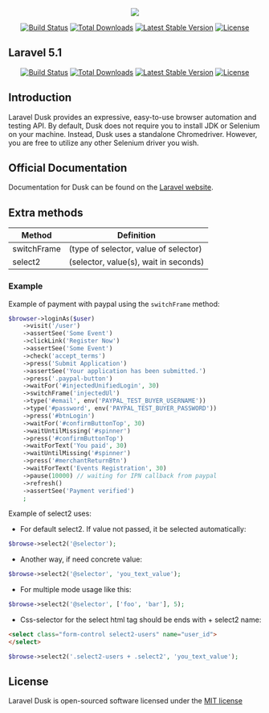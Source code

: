 <p align="center"><img src="https://laravel.com/assets/img/components/logo-dusk.svg"></p>

<p align="center">
<a href="https://travis-ci.org/laravel/dusk"><img src="https://travis-ci.org/laravel/dusk.svg" alt="Build Status"></a>
<a href="https://packagist.org/packages/laravel/dusk"><img src="https://poser.pugx.org/laravel/dusk/d/total.svg" alt="Total Downloads"></a>
<a href="https://packagist.org/packages/laravel/dusk"><img src="https://poser.pugx.org/laravel/dusk/v/stable.svg" alt="Latest Stable Version"></a>
<a href="https://packagist.org/packages/laravel/dusk"><img src="https://poser.pugx.org/laravel/dusk/license.svg" alt="License"></a>
</p>

## Laravel 5.1

<p align="center">
<a href="https://travis-ci.org/JoseVte/laravel-dusk-5.1"><img src="https://travis-ci.org/JoseVte/laravel-dusk-5.1.svg" alt="Build Status"></a>
<a href="https://packagist.org/packages/josrom/laravel-dusk-5.1"><img src="https://poser.pugx.org/josrom/laravel-dusk-5.1/d/total.svg" alt="Total Downloads"></a>
<a href="https://packagist.org/packages/josrom/laravel-dusk-5.1"><img src="https://poser.pugx.org/josrom/laravel-dusk-5.1/v/stable.svg" alt="Latest Stable Version"></a>
<a href="https://packagist.org/packages/josrom/laravel-dusk-5.1"><img src="https://poser.pugx.org/josrom/laravel-dusk-5.1/license.svg" alt="License"></a>
</p>

## Introduction

Laravel Dusk provides an expressive, easy-to-use browser automation and testing API. By default, Dusk does not require you to install JDK or Selenium on your machine. Instead, Dusk uses a standalone Chromedriver. However, you are free to utilize any other Selenium driver you wish.

## Official Documentation

Documentation for Dusk can be found on the [Laravel website](https://laravel.com/docs/master/dusk).

## Extra methods

| Method | Definition |
| ------ | ---------- |
| switchFrame | (type of selector, value of selector) |
| select2 | (selector, value(s), wait in seconds) |

### Example

Example of payment with paypal using the `switchFrame` method:

```php
$browser->loginAs($user)
    ->visit('/user')
    ->assertSee('Some Event')
    ->clickLink('Register Now')
    ->assertSee('Some Event')
    ->check('accept_terms')
    ->press('Submit Application')
    ->assertSee('Your application has been submitted.')
    ->press('.paypal-button')
    ->waitFor('#injectedUnifiedLogin', 30)
    ->switchFrame('injectedUl')
    ->type('#email', env('PAYPAL_TEST_BUYER_USERNAME'))
    ->type('#password', env('PAYPAL_TEST_BUYER_PASSWORD'))
    ->press('#btnLogin')
    ->waitFor('#confirmButtonTop', 30)
    ->waitUntilMissing('#spinner')
    ->press('#confirmButtonTop')
    ->waitForText('You paid', 30)
    ->waitUntilMissing('#spinner')
    ->press('#merchantReturnBtn')
    ->waitForText('Events Registration', 30)
    ->pause(10000) // waiting for IPN callback from paypal
    ->refresh()
    ->assertSee('Payment verified')
    ;
```

Example of select2 uses:

* For default select2. If value not passed, it be selected automatically:

```php
$browse->select2('@selector');
```

* Another way, if need concrete value:

```php
$browse->select2('@selector', 'you_text_value');
```

* For multiple mode usage like this:

```php
$browse->select2('@selector', ['foo', 'bar'], 5);
```

* Css-selector for the select html tag should be ends with + select2 name:

```html
<select class="form-control select2-users" name="user_id">
</select>
```

```php
$browse->select2('.select2-users + .select2', 'you_text_value');
```

## License

Laravel Dusk is open-sourced software licensed under the [MIT license](http://opensource.org/licenses/MIT)
